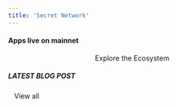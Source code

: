 ```yaml
---
title: 'Secret Network'
---
```



<!-- Home Hero-->
<column class="new-home__cover " mode="full">

<block class="">

<new-home-hero></new-home-hero>

</block>

</column>









<!--  -->
<column class=" spacer-s " >

<block>

<new-home-contracts></new-home-contracts>

</block>

</column>







<!-- Controlls  -->
<column number="2" class="page-developers__horizontal-scroll">

<block >

#### Apps live on mainnet

</block>

<block class="justify-right">

<scroll-horizontal></scroll-horizontal>

</block>

</column>

<!-- Horizontal Scroll -->
<column class="page-developers__cool-stuff  horizontal-slider" mode="full">

<block>

<developers-cool-stuff></developers-cool-stuff>

</block>

</column>






<column>

<block style="text-align:center" class="new-home__side-spacer">

<btn  class="no-arrow new-home__slider-btn"   url="../ecosystem/dapps" >Explore the Ecosystem</btn>

</block>

</column>









<column class="spacer-s">

<block>

<new-home-call-action>
    
</new-home-call-action>

</block>

</column>









<column  class="new-home__bg__top">

<block class="no-padding">

<new-home-announcement location="top" />
    

</block>

</column>









<!-- Block header -->
<column class="new-home__block-header new-home__bg" number="2" >
  <block>

  ##### LATEST BLOG POST

  </block>
  <block style=" text-align: right">
    <btn class="link-arrow" url="/blog/" style="color:var(--color-newBrand-blue-02); margin-top:0; padding:0 12px; justify-content: right;">View all</btn>
  
  </block>
</column>

<!-- Blog cards -->
<column class=" new-home__bg">
  <block>
    <blog-latest-posts class="latest-blog-cards"></blog-latest-posts>
  </block>
</column>









<!-- Home featured media -->
<column mode="full" class="new-home__bg__bottom space-top new-home__block-header">
  <block>
    <new-home-featured-media /><!-- CMS: Home - Featured Media -->
  </block>
</column>











<column class="spacer-s">

<block>

<new-home-mission>
    
</new-home-mission>

</block>

</column>











<column class="spacer-s">

<block>

<new-home-mission-ctas>
    
</new-home-mission-ctas>

</block>

</column>
